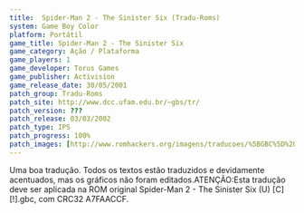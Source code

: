 ```yaml
---
title:  Spider-Man 2 - The Sinister Six (Tradu-Roms)
system: Game Boy Color
platform: Portátil
game_title: Spider-Man 2 - The Sinister Six
game_category: Ação / Plataforma
game_players: 1
game_developer: Torus Games
game_publisher: Activision
game_release_date: 30/05/2001
patch_group: Tradu-Roms
patch_site: http://www.dcc.ufam.edu.br/~gbs/tr/
patch_version: ???
patch_release: 03/03/2002
patch_type: IPS
patch_progress: 100%
patch_images: [http://www.romhackers.org/imagens/traducoes/%5BGBC%5D%20Spider-Man%202%20-%20The%20Sinister%20Six%20-%20Tradu-Roms%20-%201.png,http://www.romhackers.org/imagens/traducoes/%5BGBC%5D%20Spider-Man%202%20-%20The%20Sinister%20Six%20-%20Tradu-Roms%20-%202.png,http://www.romhackers.org/imagens/traducoes/%5BGBC%5D%20Spider-Man%202%20-%20The%20Sinister%20Six%20-%20Tradu-Roms%20-%203.png]
---
```

Uma boa tradução. Todos os textos estão traduzidos e devidamente acentuados, mas os gráficos não foram editados.ATENÇÃO:Esta tradução deve ser aplicada na ROM original Spider-Man 2 - The Sinister Six (U) [C][!].gbc, com CRC32 A7FAACCF.